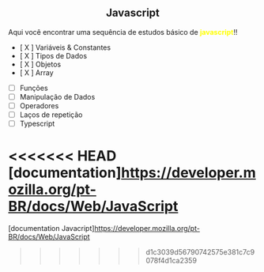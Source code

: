 <h2 align="center"><b>Javascript</b></h2>
<p>Aqui você encontrar uma sequência de estudos básico de <b style="color:yellow;">javascript</b>!!</p>

- [ X ]  Variáveis & Constantes
- [ X ]  Tipos de Dados
- [ X ]  Objetos
- [ X ]  Array
- [  ]  Funções
- [  ]  Manipulação de Dados
- [  ]  Operadores
- [  ]  Laços de repetição
- [  ]  Typescript

<<<<<<< HEAD
[documentation]https://developer.mozilla.org/pt-BR/docs/Web/JavaScript
=======
  [documentation Javacript]https://developer.mozilla.org/pt-BR/docs/Web/JavaScript
>>>>>>> d1c3039d56790742575e381c7c9078f4d1ca2359
